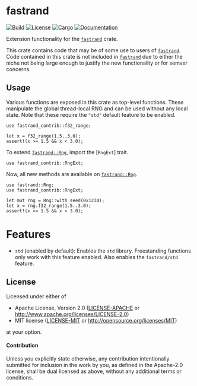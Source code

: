 # fastrand

[![Build](https://github.com/smol-rs/fastrand/workflows/Build%20and%20test/badge.svg)](
https://github.com/smol-rs/fastrand/actions)
[![License](https://img.shields.io/badge/license-Apache--2.0_OR_MIT-blue.svg)](
https://github.com/smol-rs/fastrand)
[![Cargo](https://img.shields.io/crates/v/fastrand.svg)](
https://crates.io/crates/fastrand)
[![Documentation](https://docs.rs/fastrand/badge.svg)](
https://docs.rs/fastrand)

Extension functionality for the [`fastrand`] crate.

This crate contains code that may be of some use to users of [`fastrand`]. Code contained in
this crate is not included in [`fastrand`] due to either the niche not being large enough to
justify the new functionality or for semver concerns.

## Usage

Various functions are exposed in this crate as top-level functions. These manipulate the global
thread-local RNG and can be used without any local state. Note that these require the `"std"`
default feature to be enabled.

```
use fastrand_contrib::f32_range;

let x = f32_range(1.5..3.0);
assert!(x >= 1.5 && x < 3.0);
```

To extend [`fastrand::Rng`], import the [`RngExt`] trait.

```
use fastrand_contrib::RngExt;
```

Now, all new methods are available on [`fastrand::Rng`].

```
use fastrand::Rng;
use fastrand_contrib::RngExt;

let mut rng = Rng::with_seed(0x1234);
let x = rng.f32_range(1.5..3.0);
assert!(x >= 1.5 && x < 3.0);
```

[`fastrand`]: https://crates.io/crates/fastrand
[`fastrand::Rng`]: https://docs.rs/fastrand/latest/fastrand/struct.Rng.html

# Features

- `std` (enabled by default): Enables the `std` library. Freestanding functions only work with this feature enabled. Also enables the `fastrand/std` feature.

## License

Licensed under either of

 * Apache License, Version 2.0 ([LICENSE-APACHE](LICENSE-APACHE) or http://www.apache.org/licenses/LICENSE-2.0)
 * MIT license ([LICENSE-MIT](LICENSE-MIT) or http://opensource.org/licenses/MIT)

at your option.

#### Contribution

Unless you explicitly state otherwise, any contribution intentionally submitted
for inclusion in the work by you, as defined in the Apache-2.0 license, shall be
dual licensed as above, without any additional terms or conditions.
